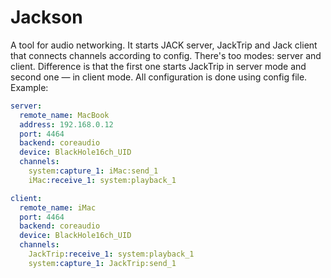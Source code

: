 # Jackson

A tool for audio networking.
It starts JACK server, JackTrip and Jack client that connects channels according to config.
There's too modes: server and client. Difference is that the first one starts JackTrip in server mode and second one — in client mode.
All configuration is done using config file. Example:

```yaml
server:
  remote_name: MacBook
  address: 192.168.0.12
  port: 4464
  backend: coreaudio
  device: BlackHole16ch_UID
  channels:
    system:capture_1: iMac:send_1
    iMac:receive_1: system:playback_1

client:
  remote_name: iMac
  port: 4464
  backend: coreaudio
  device: BlackHole16ch_UID
  channels:
    JackTrip:receive_1: system:playback_1
    system:capture_1: JackTrip:send_1
```
